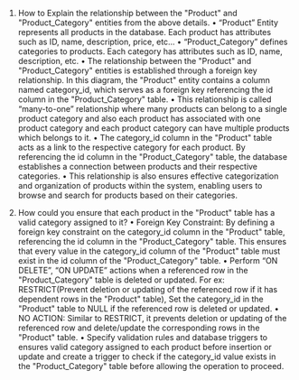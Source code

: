 1.	How to  Explain the relationship between the "Product" and "Product_Category" entities from the above details.
•	“Product” Entity represents all products in the database. Each product has attributes such as ID, name, description, price, etc…
•	“Product_Category” defines categories to products. Each category has attributes such as ID, name, description, etc.
•	The relationship between the "Product" and "Product_Category" entities is established through a foreign key relationship. In this diagram, the "Product" entity contains a column named category_id, which serves as a foreign key referencing the id column in the "Product_Category" table.
•	This relationship is called “many-to-one” relationship where many products can belong to a single product category and also each product has associated with one product category and each product category can have multiple products which belongs to it.
•	The category_id column in the "Product" table acts as a link to the respective category for each product. By referencing the id column in the "Product_Category" table, the database establishes a connection between products and their respective categories.
•	This relationship is also ensures effective categorization and organization of products within the system, enabling users to browse and search for products based on their categories.

2.	How could you ensure that each product in the "Product" table has a valid category assigned to it?
•	Foreign Key Constraint: By defining a foreign key constraint on the category_id column in the "Product" table, referencing the id column in the "Product_Category" table. This ensures that every value in the category_id column of the "Product" table must exist in the id column of the "Product_Category" table.
•	Perform “ON DELETE”, “ON UPDATE” actions when a referenced row in the "Product_Category" table is deleted or updated. For ex: RESTRICT(Prevent deletion or updating of the referenced row if it has dependent rows in the "Product" table), Set the category_id in the "Product" table to NULL if the referenced row is deleted or updated.
•	NO ACTION: Similar to RESTRICT, it prevents deletion or updating of the referenced row and delete/update the corresponding rows in the "Product" table.
•	Specify validation rules and database triggers to ensures valid category assigned to each product before insertion or update and create a trigger to check if the category_id value exists in the "Product_Category" table before allowing the operation to proceed.
